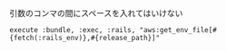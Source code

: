 引数のコンマの間にスペースを入れてはいけない

```
execute :bundle, :exec, :rails, "aws:get_env_file[#{fetch(:rails_env)},#{release_path}]"
```
